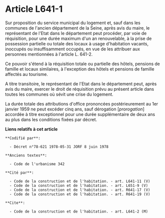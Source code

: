 # Article L641-1

Sur proposition du service municipal du logement et, sauf dans les communes de l'ancien département de la Seine, après avis
du maire, le représentant de l'Etat dans le département peut procéder, par voie de réquisition, pour une durée maximum d'un
an renouvelable, à la prise de possession partielle ou totale des locaux à usage d'habitation vacants, inoccupés ou
insuffisamment occupés, en vue de les attribuer aux personnes mentionnées à l'article L. 641-2.

Ce pouvoir s'étend à la réquisition totale ou partielle des hôtels, pensions de famille et locaux similaires, à l'exception
des hôtels et pensions de famille affectés au tourisme.

A titre transitoire, le représentant de l'Etat dans le département peut, après avis du maire, exercer le droit de réquisition
prévu au présent article dans toutes les communes où sévit une crise du logement.

La durée totale des attributions d'office prononcées postérieurement au 1er janvier 1959 ne peut excéder cinq ans, sauf
dérogation [*prorogation*] accordée à titre exceptionnel pour une durée supplémentaire de deux ans au plus dans les
conditions fixées par décret.

**Liens relatifs à cet article**

	**Codifié par**:

	  - Décret n°78-621 1978-05-31 JORF 8 juin 1978

	**Anciens textes**:

	  - Code de l'urbanisme 342

	**Cité par**:

	  - Code de la construction et de l'habitation. - art. L641-11 (V)
	  - Code de la construction et de l'habitation. - art. L651-9 (V)
	  - Code de la construction et de l'habitation. - art. R641-17 (V)
	  - Code de la construction et de l'habitation. - art. R641-19 (V)

	**Cite**:

	  - Code de la construction et de l'habitation. - art. L641-2 (M)
